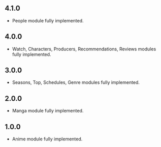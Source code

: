 ## 4.1.0

- People module fully implemented.

## 4.0.0

- Watch, Characters, Producers, Recommendations, Reviews modules fully implemented.

## 3.0.0

- Seasons, Top, Schedules, Genre modules fully implemented.

## 2.0.0

- Manga module fully implemented.

## 1.0.0

- Anime module fully implemented.
